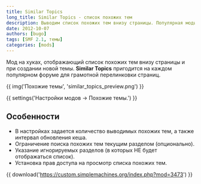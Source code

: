 ```yaml
---
title: Similar Topics
long_title: Similar Topics - список похожих тем
description: Выводим список похожих тем внизу страницы. Популярная модификация для SMF.
date: 2012-10-07
authors: [bugo]
tags: [SMF 2.1, темы]
categories: [mods]
---
```


Мод на хуках, отображающий список похожих тем внизу страницы и при создании новой темы. **Similar Topics** пригодится на каждом популярном форуме для грамотной перелинковки страниц.

<!-- more -->

{{ img('Похожие темы', 'similar_topics_preview.png') }}

{{ settings('Настройки модов → Похожие темы.') }}

## Особенности

- В настройках задается количество выводимых похожих тем, а также интервал обновления кеша.
- Ограничение поиска похожих тем текущим разделом (опционально).
- Указание игнорируемых разделов (в которых НЕ будет отображаться список).
- Установка прав доступа на просмотр списка похожих тем.

{{ download('https://custom.simplemachines.org/index.php?mod=3473') }}
